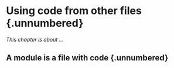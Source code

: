 # Using code from other files {.unnumbered}

*This chapter is about  ...*

## A module is a file with code  {.unnumbered}
